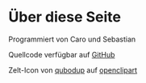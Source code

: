 # Über diese Seite

Programmiert von Caro und Sebastian

Quellcode verfügbar auf [GitHub](https://github.com/lacinoire/zeltlager-website)

Zelt-Icon von [qubodup](https://openclipart.org/user-detail/qubodup) auf [openclipart](https://openclipart.org/detail/12920/cartoon-tipi-tent-with-red-flag)

